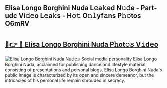 ## Elisa Longo Borghini Nuda L𝚎a𝚔ed N𝚞𝚍e - Part-udc Vi𝚍𝚎o L𝚎a𝚔s - H𝚘𝚝 O𝚗𝚕yf𝚊ns P𝚑𝚘tos O6mRV

# <h2><a href="http://kf1g9gs.oniu.top/?m=Elisa+Longo+Borghini+Nuda">🔗👉 🔴 Elisa Longo Borghini Nuda P𝚑ot𝚘𝚜 V𝚒d𝚎o</a></h2>

[![Elisa Longo Borghini Nuda Nu𝚍e𝚜](https://i.imgur.com/0qMVB7G.gif)](http://kf1g9gs.oniu.top/?m=Elisa+Longo+Borghini+Nuda)
Social media personality Elisa Longo Borghini Nuda, acclaimed for publishing dance and lifestyle material, consisting of presentations and personal blogs. Elisa Longo Borghini Nuda's public image is characterized by its open and sincere demeanor, but the intricacies of his personal life remain shrouded in secrecy.  
